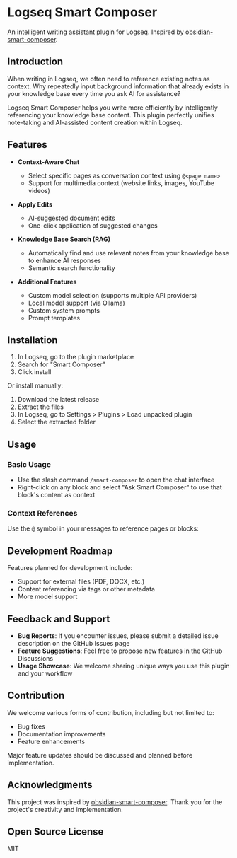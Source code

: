# Logseq Smart Composer

An intelligent writing assistant plugin for Logseq. Inspired by [obsidian-smart-composer](https://github.com/glowingjade/obsidian-smart-composer).

## Introduction

When writing in Logseq, we often need to reference existing notes as context. Why repeatedly input background information that already exists in your knowledge base every time you ask AI for assistance?

Logseq Smart Composer helps you write more efficiently by intelligently referencing your knowledge base content. This plugin perfectly unifies note-taking and AI-assisted content creation within Logseq.

## Features

- **Context-Aware Chat**
  - Select specific pages as conversation context using `@<page name>`
  - Support for multimedia context (website links, images, YouTube videos)

- **Apply Edits**
  - AI-suggested document edits
  - One-click application of suggested changes

- **Knowledge Base Search (RAG)**
  - Automatically find and use relevant notes from your knowledge base to enhance AI responses
  - Semantic search functionality

- **Additional Features**
  - Custom model selection (supports multiple API providers)
  - Local model support (via Ollama)
  - Custom system prompts
  - Prompt templates

## Installation

1. In Logseq, go to the plugin marketplace
2. Search for "Smart Composer"
3. Click install

Or install manually:

1. Download the latest release
2. Extract the files
3. In Logseq, go to Settings > Plugins > Load unpacked plugin
4. Select the extracted folder

## Usage

### Basic Usage

- Use the slash command `/smart-composer` to open the chat interface
- Right-click on any block and select "Ask Smart Composer" to use that block's content as context

### Context References

Use the `@` symbol in your messages to reference pages or blocks:

## Development Roadmap

Features planned for development include:
- Support for external files (PDF, DOCX, etc.)
- Content referencing via tags or other metadata
- More model support

## Feedback and Support

- **Bug Reports**: If you encounter issues, please submit a detailed issue description on the GitHub Issues page
- **Feature Suggestions**: Feel free to propose new features in the GitHub Discussions
- **Usage Showcase**: We welcome sharing unique ways you use this plugin and your workflow

## Contribution

We welcome various forms of contribution, including but not limited to:
- Bug fixes
- Documentation improvements
- Feature enhancements

Major feature updates should be discussed and planned before implementation.

## Acknowledgments

This project was inspired by [obsidian-smart-composer](https://github.com/glowingjade/obsidian-smart-composer). Thank you for the project's creativity and implementation.

## Open Source License

MIT
